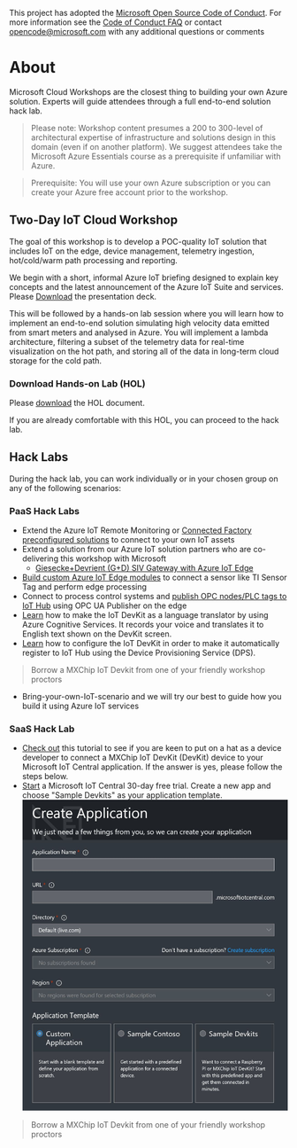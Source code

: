 This project has adopted the [Microsoft Open Source Code of Conduct](https://opensource.microsoft.com/codeofconduct/). For more information see the [Code of Conduct FAQ](https://opensource.microsoft.com/codeofconduct/faq/) or contact [opencode@microsoft.com](mailto:opencode@microsoft.com) with any additional questions or comments

# About 
Microsoft Cloud Workshops are the closest thing to building your own Azure solution. Experts will guide attendees through a full end-to-end solution hack lab.

> Please note: Workshop content presumes a 200 to 300-level of architectural expertise of infrastructure and solutions design in this domain (even if on another platform). We suggest attendees take the Microsoft Azure Essentials course as a prerequisite if unfamiliar with Azure. 

> Prerequisite: You will use your own Azure subscription or you can create your Azure free account prior to the workshop.

## Two-Day IoT Cloud Workshop
The goal of this workshop is to develop a POC-quality IoT solution that includes IoT on the edge, device management, telemetry ingestion, hot/cold/warm path processing and reporting.

We begin with a short, informal Azure IoT briefing designed to explain key concepts and the latest announcement of the Azure IoT Suite and services. Please [Download](https://github.com/faister/msiotcloudworkshopau/blob/master/doc/Microsoft%20IoT%20Cloud%20Workshop.pdf) the presentation deck.
 
This will be followed by a hands-on lab session where you will learn how to implement an end-to-end solution simulating high velocity data emitted from smart meters and analysed in Azure. You will implement a lambda architecture, filtering a subset of the telemetry data for real-time visualization on the hot path, and storing all of the data in long-term cloud storage for the cold path. 

### Download Hands-on Lab (HOL)
Please [download](https://github.com/faister/msiotcloudworkshopau/blob/master/doc/hands-on%20lab%20step-by%20step%20-%20internet%20of%20things%20-%202018-03-v1.2.pdf) the HOL document.

If you are already comfortable with this HOL, you can proceed to the hack lab. 

## Hack Labs
During the hack lab, you can work individually or in your chosen group on any of the following scenarios: 

### PaaS Hack Labs
* Extend the Azure IoT Remote Monitoring or [Connected Factory preconfigured solutions](https://github.com/faister/connectedfactory) to connect to your own IoT assets
* Extend a solution from our Azure IoT solution partners who are co-delivering this workshop with Microsoft
  - [Giesecke+Devrient (G+D) SIV Gateway with Azure IoT Edge](https://github.com/faister/msiotcloudworkshopau/blob/master/doc/sivgateway.md)
* [Build custom Azure IoT Edge modules](https://github.com/faister/iot-workshop) to connect a sensor like TI Sensor Tag and perform  edge processing 
* Connect to process control systems and [publish OPC nodes/PLC tags to IoT Hub](https://github.com/faister/connectedfactory/blob/master/README.md#opc-ua-integration) using OPC UA Publisher on the edge
* [Learn](https://docs.microsoft.com/en-us/azure/iot-hub/iot-hub-arduino-iot-devkit-az3166-translator) how to make the IoT DevKit as a language translator by using Azure Cognitive Services. It records your voice and translates it to English text shown on the DevKit screen.
* [Learn](https://docs.microsoft.com/en-us/azure/iot-dps/how-to-connect-mxchip-iot-devkit#start-the-devkit) how to configure the IoT DevKit in order to make it automatically register to IoT Hub using the Device Provisioning Service (DPS).
> Borrow a MXChip IoT Devkit from one of your friendly workshop proctors
* Bring-your-own-IoT-scenario and we will try our best to guide how you build it using Azure IoT services

### SaaS Hack Lab
* [Check out](https://docs.microsoft.com/en-au/microsoft-iot-central/howto-connect-devkit) this tutorial to see if you are keen to put on a hat as a device developer to connect a MXChip IoT DevKit (DevKit) device to your Microsoft IoT Central application. If the answer is yes, please follow the steps below.
* [Start](https://www.microsoft.com/en-us/iot-central/) a Microsoft IoT Central 30-day free trial. Create a new app and choose "Sample Devkits" as your application template.
![IoT Central](/doc/media/iotcentralcreateapp.JPG?raw=true "IoT Central")
> Borrow a MXChip IoT Devkit from one of your friendly workshop proctors
